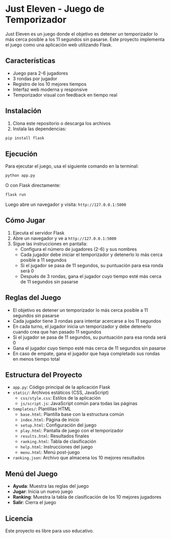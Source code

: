 # Just Eleven - Juego de Temporizador

Just Eleven es un juego donde el objetivo es detener un temporizador lo más cerca posible a los 11 segundos sin pasarse. Este proyecto implementa el juego como una aplicación web utilizando Flask.

## Características

- Juego para 2-6 jugadores
- 3 rondas por jugador
- Registro de los 10 mejores tiempos
- Interfaz web moderna y responsive
- Temporizador visual con feedback en tiempo real

## Instalación

1. Clona este repositorio o descarga los archivos
2. Instala las dependencias:

```bash
pip install flask
```

## Ejecución

Para ejecutar el juego, usa el siguiente comando en la terminal:

```bash
python app.py
```

O con Flask directamente:

```bash
flask run
```

Luego abre un navegador y visita: `http://127.0.0.1:5000`

## Cómo Jugar

1. Ejecuta el servidor Flask
2. Abre un navegador y ve a `http://127.0.0.1:5000`
3. Sigue las instrucciones en pantalla:
   - Configura el número de jugadores (2-6) y sus nombres
   - Cada jugador debe iniciar el temporizador y detenerlo lo más cerca posible a 11 segundos
   - Si el jugador se pasa de 11 segundos, su puntuación para esa ronda será 0
   - Después de 3 rondas, gana el jugador cuyo tiempo esté más cerca de 11 segundos sin pasarse

## Reglas del Juego

- El objetivo es detener un temporizador lo más cerca posible a 11 segundos sin pasarse
- Cada jugador tiene 3 rondas para intentar acercarse a los 11 segundos
- En cada turno, el jugador inicia un temporizador y debe detenerlo cuando crea que han pasado 11 segundos
- Si el jugador se pasa de 11 segundos, su puntuación para esa ronda será 0
- Gana el jugador cuyo tiempo esté más cerca de 11 segundos sin pasarse
- En caso de empate, gana el jugador que haya completado sus rondas en menos tiempo total

## Estructura del Proyecto

- `app.py`: Código principal de la aplicación Flask
- `static/`: Archivos estáticos (CSS, JavaScript)
  - `css/style.css`: Estilos de la aplicación
  - `js/script.js`: JavaScript común para todas las páginas
- `templates/`: Plantillas HTML
  - `base.html`: Plantilla base con la estructura común
  - `index.html`: Página de inicio
  - `setup.html`: Configuración del juego
  - `play.html`: Pantalla de juego con el temporizador
  - `results.html`: Resultados finales
  - `ranking.html`: Tabla de clasificación
  - `help.html`: Instrucciones del juego
  - `menu.html`: Menú post-juego
- `ranking.json`: Archivo que almacena los 10 mejores resultados

## Menú del Juego

- **Ayuda**: Muestra las reglas del juego
- **Jugar**: Inicia un nuevo juego
- **Ranking**: Muestra la tabla de clasificación de los 10 mejores jugadores
- **Salir**: Cierra el juego

## Licencia

Este proyecto es libre para uso educativo.
